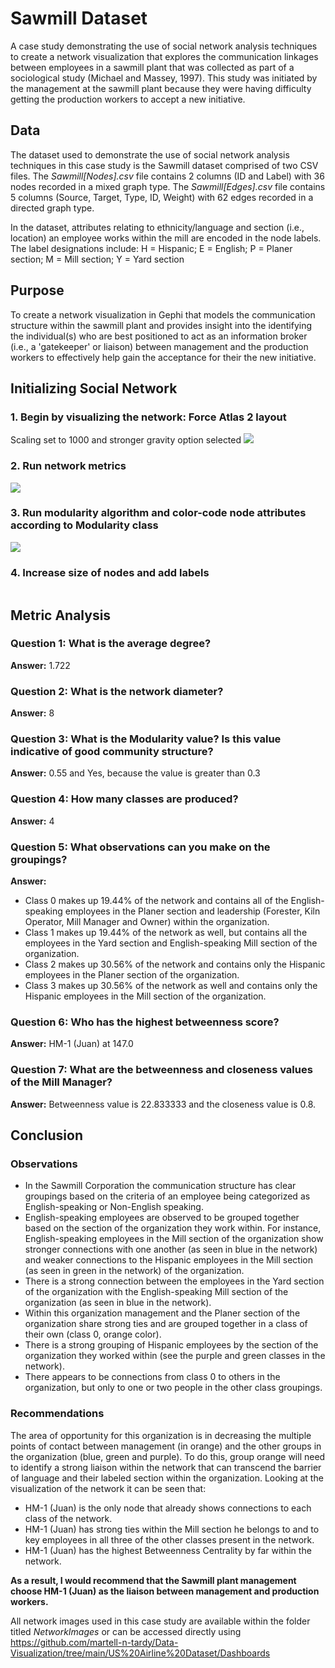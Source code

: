 # Sawmill Dataset
A case study demonstrating the use of social network analysis techniques to create a network visualization that explores the communication linkages between employees in a sawmill plant that was collected as part of a sociological study (Michael and Massey, 1997). This study was initiated by the management at the sawmill plant because they were having difficulty getting the production workers to accept a new initiative.

## Data
The dataset used to demonstrate the use of social network analysis techniques in this case study is the Sawmill dataset comprised of two CSV files. The *Sawmill[Nodes].csv* file contains 2 columns (ID and Label) with 36 nodes recorded in a mixed graph type. The *Sawmill[Edges].csv* file contains 5 columns (Source, Target, Type, ID, Weight) with 62 edges recorded in a directed graph type. 

In the dataset, attributes relating to ethnicity/language and section (i.e., location) an employee works within the mill are encoded in the node labels. The label designations include: H = Hispanic; E = English; P = Planer section; M = Mill section; Y = Yard section

## Purpose
To create a network visualization in Gephi that models the communication structure within the sawmill plant and provides insight into the identifying the individual(s) who are best positioned to act as an information broker (i.e., a 'gatekeeper' or liaison) between management and the production workers to effectively help gain the acceptance for their the new initiative. 

## Initializing Social Network 
### 1. Begin by visualizing the network: Force Atlas 2 layout
Scaling set to 1000 and stronger gravity option selected
![](https://github.com/martell-n-tardy/Data-Visualization/blob/main/Sawmill%20Dataset/NetworkImages/SawmillNetwork.png)

### 2. Run network metrics
![](https://github.com/martell-n-tardy/Data-Visualization/blob/main/Sawmill%20Dataset/NetworkImages/NetworkMetrics.png)

### 3. Run modularity algorithm and color-code node attributes according to Modularity class
![](https://github.com/martell-n-tardy/Data-Visualization/blob/main/Sawmill%20Dataset/NetworkImages/ModularityAlgorithm.png)

### 4. Increase size of nodes and add labels
![]()

## Metric Analysis 
### Question 1: What is the average degree?
**Answer:** 1.722

### Question 2: What is the network diameter?
**Answer:** 8

### Question 3: What is the Modularity value? Is this value indicative of good community structure?
**Answer:** 0.55 and Yes, because the value is greater than 0.3

### Question 4: How many classes are produced?
**Answer:** 4

### Question 5: What observations can you make on the groupings? 
**Answer:** 
* Class 0 makes up 19.44% of the network and contains all of the English-speaking employees in the Planer section and leadership (Forester, Kiln Operator, Mill Manager and Owner) within the organization. 
* Class 1 makes up 19.44% of the network as well, but contains all the employees in the Yard section and English-speaking Mill section of the organization.
* Class 2 makes up 30.56% of the network and contains only the Hispanic employees in the Planer section of the organization.
* Class 3 makes up 30.56% of the network as well and contains only the Hispanic employees in the Mill section of the organization.

### Question 6: Who has the highest betweenness score? 
**Answer:** HM-1 (Juan) at 147.0

### Question 7: What are the betweenness and closeness values of the Mill Manager? 
**Answer:** Betweenness value is 22.833333 and the closeness value is 0.8.

## Conclusion
### Observations
* In the Sawmill Corporation the communication structure has clear groupings based on the criteria of an employee being categorized as English-speaking or Non-English speaking. 
* English-speaking employees are observed to be grouped together based on the section of the organization they work within. For instance, English-speaking employees in the Mill section of the organization show stronger connections with one another (as seen in blue in the network) and weaker connections to the Hispanic employees in the Mill section (as seen in green in the network) of the organization. 
* There is a strong connection between the employees in the Yard section of the organization with the English-speaking Mill section of the organization (as seen in blue in the network).
* Within this organization management and the Planer section of the organization share strong ties and are grouped together in a class of their own (class 0, orange color). 
* There is a strong grouping of Hispanic employees by the section of the organization they worked within (see the purple and green classes in the network). 
* There appears to be connections from class 0 to others in the organization, but only to one or two people in the other class groupings. 

### Recommendations
The area of opportunity for this organization is in decreasing the multiple points of contact between management (in orange) and the other groups in the organization (blue, green and purple). To do this, group orange will need to identify a strong liaison within the network that can transcend the barrier of language and their labeled section within the organization. Looking at the visualization of the network it can be seen that: 
* HM-1 (Juan) is the only node that already shows connections to each class of the network. 
* HM-1 (Juan) has strong ties within the Mill section he belongs to and to key employees in all three of the other classes present in the network. 
* HM-1 (Juan) has the highest Betweenness Centrality by far within the network.

**As a result, I would recommend that the Sawmill plant management choose HM-1 (Juan) as the liaison between management and production workers.**

All network images used in this case study are available within the folder titled *NetworkImages* or can be accessed directly using https://github.com/martell-n-tardy/Data-Visualization/tree/main/US%20Airline%20Dataset/Dashboards
